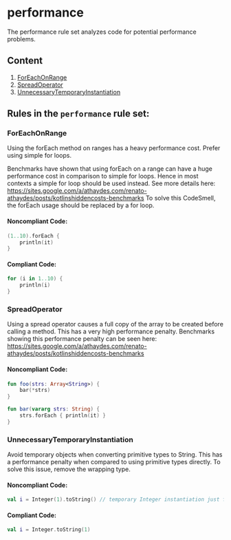 # performance

The performance rule set analyzes code for potential performance problems.

## Content

1. [ForEachOnRange](#ForEachOnRange)
2. [SpreadOperator](#SpreadOperator)
3. [UnnecessaryTemporaryInstantiation](#UnnecessaryTemporaryInstantiation)
## Rules in the `performance` rule set:

### ForEachOnRange

Using the forEach method on ranges has a heavy performance cost. Prefer using simple for loops.

Benchmarks have shown that using forEach on a range can have a huge performance cost in comparison to
simple for loops. Hence in most contexts a simple for loop should be used instead.
See more details here: https://sites.google.com/a/athaydes.com/renato-athaydes/posts/kotlinshiddencosts-benchmarks
To solve this CodeSmell, the forEach usage should be replaced by a for loop.

#### Noncompliant Code:

```kotlin
(1..10).forEach {
    println(it)
}
```

#### Compliant Code:

```kotlin
for (i in 1..10) {
    println(i)
}
```

### SpreadOperator

Using a spread operator causes a full copy of the array to be created before calling a method.
This has a very high performance penalty.
Benchmarks showing this performance penalty can be seen here:
https://sites.google.com/a/athaydes.com/renato-athaydes/posts/kotlinshiddencosts-benchmarks

#### Noncompliant Code:

```kotlin
fun foo(strs: Array<String>) {
    bar(*strs)
}

fun bar(vararg strs: String) {
    strs.forEach { println(it) }
}
```

### UnnecessaryTemporaryInstantiation

Avoid temporary objects when converting primitive types to String. This has a performance penalty when compared
to using primitive types directly.
To solve this issue, remove the wrapping type.

#### Noncompliant Code:

```kotlin
val i = Integer(1).toString() // temporary Integer instantiation just for the conversion
```

#### Compliant Code:

```kotlin
val i = Integer.toString(1)
```
